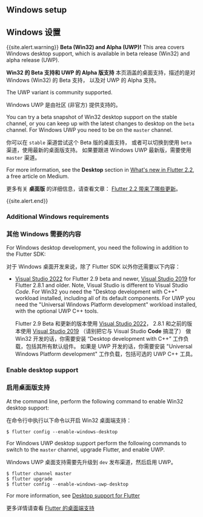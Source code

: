 ## Windows setup

## Windows 设置

{{site.alert.warning}}
  **Beta (Win32) and Alpha (UWP)!**
  This area covers Windows desktop support,
  which is available in beta release (Win32)
  and alpha release (UWP).
  
  **Win32 的 Beta 支持和 UWP 的 Alpha 版支持**
  本页涵盖的桌面支持，描述的是对 Windows (Win32) 的 Beta 支持，
  以及对 UWP 的 Alpha 支持。

  The UWP variant is community supported.

  Windows UWP 是由社区 (非官方) 提供支持的。

  You can try a beta snapshot of Win32 desktop support
  on the stable channel, or you can keep up
  with the latest changes to desktop on the
  `beta` channel. For Windows UWP you need
  to be on the `master` channel.

  你可以在 `stable` 渠道尝试这个 Beta 版的桌面支持，
  或者可以切换到使用 `beta` 渠道，使用最新的桌面版支持。
  如果要跟进 Windows UWP 最新版，需要使用 `master` 渠道。

  For more information, see the **Desktop**
  section in [What's new in Flutter 2.2][],
  a free article on Medium.

  更多有关 **桌面版** 的详细信息，请查看文章：
  [Flutter 2.2 带来了哪些更新][What's new in Flutter 2.2 CN]。
  
{{site.alert.end}}

[What's new in Flutter 2.2]: {{site.flutter-medium}}/whats-new-in-flutter-2-2-fd00c65e2039
[What's new in Flutter 2.2 CN]: {{site.url}}/posts/whats-new-in-flutter-2-2

### Additional Windows requirements

### 其他 Windows 需要的内容

For Windows desktop development,
you need the following in addition to the Flutter SDK:

对于 Windows 桌面开发来说，除了 Flutter SDK 以外你还需要以下内容：

* [Visual Studio 2022][] for Flutter 2.9 beta and newer,
  [Visual Studio 2019][] for Flutter 2.8.1 and older.
  Note, Visual Studio is different to Visual Studio _Code_.
  For Win32 you need the "Desktop development with C++" 
  workload installed, including all of its default components. 
  For UWP you need the "Universal Windows Platform development"
  workload installed, with the optional UWP C++ tools.

  Flutter 2.9 Beta 和更新的版本使用 [Visual Studio 2022][]，
  2.8.1 和之前的版本使用 [Visual Studio 2019][]
  （请别把它与 Visual Studio **Code** 搞混了）
  做 Win32 开发的话，你需要安装 “Desktop development with C++” 
  工作负载，包括其所有默认组件。
  如果是 UWP 开发的话，你需要安装 "Universal Windows Platform development"
  工作负载，包括可选的 UWP C++ 工具。

[Visual Studio 2022]: https://visualstudio.microsoft.com/zh-hans/downloads/
[Visual Studio 2019]: https://visualstudio.microsoft.com/zh-hans/vs/older-downloads/

### Enable desktop support

### 启用桌面版支持

At the command line,
perform the following command to enable Win32 desktop support:

在命令行中执行以下命令以开启 Win32 桌面端支持：

```terminal
$ flutter config --enable-windows-desktop
```

For Windows UWP desktop support perform the following commands to switch to
the `master` channel, upgrade Flutter, and enable UWP.

Windows UWP 桌面支持需要先升级到 `dev` 发布渠道，然后启用 UWP。

```terminal
$ flutter channel master
$ flutter upgrade
$ flutter config --enable-windows-uwp-desktop
```

For more information, see [Desktop support for Flutter][]

更多详情请查看 [Flutter 的桌面端支持][Desktop support for Flutter]

[Desktop support for Flutter]: {{site.main_url}}/desktop
